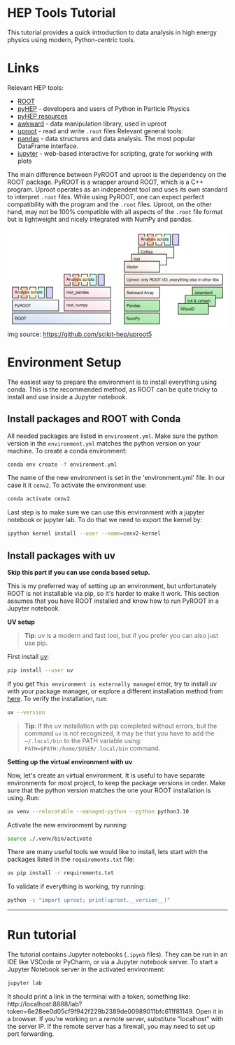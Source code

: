 # HEP Tools Tutorial
This tutorial provides a quick introduction to data analysis in high energy physics using modern, Python-centric tools.

# Links
Relevant HEP tools:
- [ROOT](https://root.cern.ch/install/)
- [pyHEP](https://hepsoftwarefoundation.org/activities/pyhep.html) - developers and users of Python in Particle Physics
- [pyHEP resources](https://github.com/hsf-training/PyHEP-resources)
- [awkward](https://awkward-array.org/doc/main/) - data manipulation library, used in uproot 
- [uproot](https://uproot.readthedocs.io/en/latest/) - read and write `.root` files
Relevant general tools:
- [pandas](https://pandas.pydata.org/docs/index.html) - data structures and data analysis. The most popular DataFrame interface.
- [jupyter](https://jupyter.org/) - web-based interactive for scripting, grate for working with plots  

The main difference between PyROOT and uproot is the dependency on the ROOT package. PyROOT is a wrapper around ROOT, which is a C++ program. Uproot operates as an independent tool and uses its own standard to interpret `.root` files. While using PyROOT, one can expect perfect compatibility with the program and the `.root` files. Uproot, on the other hand, may not be 100% compatible with all aspects of the `.root` file format but is lightweight and nicely integrated with NumPy and pandas.


![abstraction-layers](https://raw.githubusercontent.com/scikit-hep/uproot5/main/docs-img/diagrams/abstraction-layers.svg)
img source: https://github.com/scikit-hep/uproot5

# Environment Setup
The easiest way to prepare the environment is to install everything using conda. This is the recommended method, as ROOT can be quite tricky to install and use inside a Jupyter notebook.

## Install packages and ROOT with Conda
All needed packages are listed in `environment.yml`. Make sure the python version in the `environment.yml` matches the python version on your machine. To create a conda environment:  
```bash
conda env create -f environment.yml
```
The name of the new environment is set in the 'environment.yml' file. In our case it it `cenv2`. To activate the environment use:
```bash
conda activate cenv2
```
Last step is to make sure we can use this environment with a jupyter notebook or jupyter lab. To do that we need to export the kernel by:
```bash
ipython kernel install --user --name=cenv2-kernel 
```

## Install packages with uv
**Skip this part if you can use conda based setup.** 
  
This is my preferred way of setting up an environment, but unfortunately ROOT is not installable via pip, so it's harder to make it work. This section assumes that you have ROOT installed and know how to run PyROOT in a Jupyter notebook.

**UV setup**

> **Tip**: uv is a modern and fast tool, but if you prefer you can also just use pip.

First install [uv](https://docs.astral.sh/uv): 
```bash
pip install --user uv
```
If you get `This environment is externally managed` error, try to install uv with your package manager, or explore a different installation method from [here](https://docs.astral.sh/uv/getting-started/installation/). To verify the installation, run:
```bash
uv --version
```
> **Tip**: If the uv installation with pip completed without errors, but the command `uv` is not recognized, it may be that you have to add the `~/.local/bin` to the PATH variable using: `PATH=$PATH:/home/$USER/.local/bin` command.

**Setting up the virtual environment with uv**

Now, let's create an virtual environment. It is useful to have separate environments for most project, to keep the package versions in order. Make sure that the python version matches the one your ROOT installation is using. Run: 
```bash
uv venv --relocatable --managed-python --python python3.10
```
Activate the new environment by running: 
```bash
source ./.venv/bin/activate
```

There are many useful tools we would like to install, lets start with the packages listed in the `requirements.txt` file:
```bash
uv pip install -r requirements.txt
```

To validate if everything is working, try running: 
```bash
python -c "import uproot; print(uproot.__version__)"
```

---
# Run tutorial
The tutorial contains Jupyter notebooks (`.ipynb` files). They can be run in an IDE like VSCode or PyCharm, or via a Jupyter notebook server. To start a Jupyter Notebook server in the activated environment:
```bash
jupyter lab
```     

It should print a link in the terminal with a token, something like: http://localhost:8888/lab?token=6e28ee0d05cf9f942f229b2389de00989011bfc611f81149. Open it in a browser. If you're working on a remote server, substitute "localhost" with the server IP. If the remote server has a firewall, you may need to set up port forwarding.
